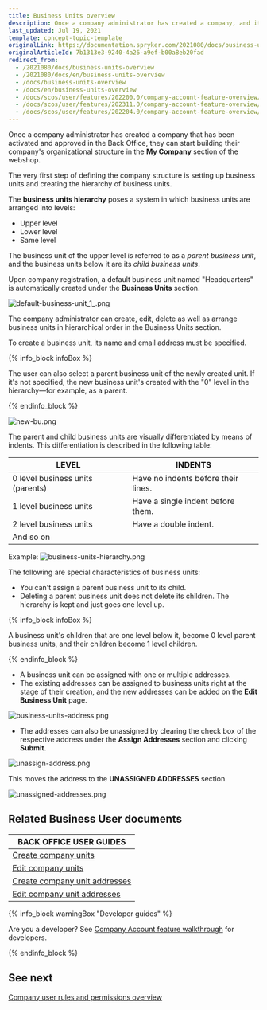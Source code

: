 ```yaml
---
title: Business Units overview
description: Once a company administrator has created a company, and it has been activated and approved, they can start building the organizational structure.
last_updated: Jul 19, 2021
template: concept-topic-template
originalLink: https://documentation.spryker.com/2021080/docs/business-units-overview
originalArticleId: 7b1313e3-9240-4a26-a9ef-b00a8eb20fad
redirect_from:
  - /2021080/docs/business-units-overview
  - /2021080/docs/en/business-units-overview
  - /docs/business-units-overview
  - /docs/en/business-units-overview
  - /docs/scos/user/features/202200.0/company-account-feature-overview/business-units-overview.html
  - /docs/scos/user/features/202311.0/company-account-feature-overview/business-units-overview.html
  - /docs/scos/user/features/202204.0/company-account-feature-overview/business-units-overview.html
---
```


Once a company administrator has created a company that has been activated and approved in the Back Office, they can start building their company's organizational structure in the **My Company** section of the webshop.

The very first step of defining the company structure is setting up business units and creating the hierarchy of business units.

The **business units hierarchy** poses a system in which business units are arranged into levels:

* Upper level
* Lower level
* Same level

The business unit of the upper level is referred to as a *parent business unit*, and the business units below it are its *child business units*.

Upon company registration, a default business unit named "Headquarters" is automatically created under the **Business Units** section.

![default-business-unit_1_.png](https://spryker.s3.eu-central-1.amazonaws.com/docs/Features/Company+Account+Management/Business+Unit+Management/Business+Units+Management+Feature+Overview/default-business-unit_1_.png)

The company administrator can create, edit, delete as well as arrange business units in hierarchical order in the Business Units section.

To create a business unit, its name and email address must be specified.

{% info_block infoBox %}

The user can also select a parent business unit of the newly created unit. If it's not specified, the new business unit's created with the "0" level in the hierarchy—for example, as a parent.

{% endinfo_block %}

![new-bu.png](https://spryker.s3.eu-central-1.amazonaws.com/docs/Features/Company+Account+Management/Business+Unit+Management/Business+Units+Management+Feature+Overview/new-bu.png)

The parent and child business units are visually differentiated by means of indents. This differentiation is described in the following table:

| LEVEL | INDENTS |
| --- | --- |
| 0 level business units (parents) | Have no indents before their lines. |
| 1 level business units | Have a single indent before them. |
| 2 level business units | Have a double indent. |
| And so on |

Example:
![business-units-hierarchy.png](https://spryker.s3.eu-central-1.amazonaws.com/docs/Features/Company+Account+Management/Business+Unit+Management/Business+Units+Management+Feature+Overview/business-units-hierarchy.png)

The following are special characteristics of business units:

* You can't assign a parent business unit to its child.
* Deleting a parent business unit does not delete its children. The hierarchy is kept and just goes one level up.

{% info_block infoBox %}

A business unit's children that are one level below it, become 0 level parent business units, and their children become 1 level children.

{% endinfo_block %}

* A business unit can be assigned with one or multiple addresses.
* The existing addresses can be assigned to business units right at the stage of their creation, and the new addresses can be added on the **Edit Business Unit** page.

![business-units-address.png](https://spryker.s3.eu-central-1.amazonaws.com/docs/Features/Company+Account+Management/Business+Unit+Management/Business+Units+Management+Feature+Overview/business-units-address.png)

*  The addresses can also be unassigned by clearing the check box of the respective address under the **Assign Addresses** section and clicking **Submit**.

![unassign-address.png](https://spryker.s3.eu-central-1.amazonaws.com/docs/Features/Company+Account+Management/Business+Unit+Management/Business+Units+Management+Feature+Overview/unassign-address.png)

This moves the address to the **UNASSIGNED ADDRESSES** section.

![unassigned-addresses.png](https://spryker.s3.eu-central-1.amazonaws.com/docs/Features/Company+Account+Management/Business+Unit+Management/Business+Units+Management+Feature+Overview/unassigned-addresses.png)

## Related Business User documents

|BACK OFFICE USER GUIDES|
|---|
| [Create company units](/docs/pbc/all/customer-relationship-management/{{page.version}}/base-shop/manage-in-the-back-office/company-units/create-company-units.html) |
| [Edit company units](/docs/pbc/all/customer-relationship-management/{{page.version}}/base-shop/manage-in-the-back-office/company-units/edit-company-units.html) |
| [Create company unit addresses](/docs/pbc/all/customer-relationship-management/{{page.version}}/base-shop/manage-in-the-back-office/company-unit-addresses/create-company-unit-addresses.html) |
| [Edit company unit addresses](/docs/pbc/all/customer-relationship-management/{{page.version}}/base-shop/manage-in-the-back-office/company-unit-addresses/edit-company-unit-addresses.html) |

{% info_block warningBox "Developer guides" %}

Are you a developer? See [Company Account feature walkthrough](/docs/scos/dev/feature-walkthroughs/{{page.version}}/company-account-feature-walkthrough/company-account-feature-walkthrough.html) for developers.

{% endinfo_block %}

## See next

[Company user rules and permissions overview](/docs/pbc/all/customer-relationship-management/{{page.version}}/base-shop/company-account-feature-overview/company-user-roles-and-permissions-overview.html)
